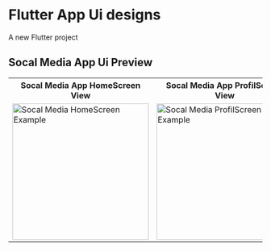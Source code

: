 # Flutter App Ui designs

A new Flutter project



## Socal Media App Ui Preview


<table>
  
  
<tr>                    
   
   <th>Socal Media App HomeScreen View</th>
   <th>Socal Media App ProfilScreen View</th>

</tr>
  
  
  
  
<tr>

<td>

<img src="https://user-images.githubusercontent.com/103892160/231494418-459399d9-45d0-41f9-813e-c29b1476bfa9.png" alt="Socal Media HomeScreen Example" width="270"/>

</td>
  
  
  
<td>

 <img src="https://user-images.githubusercontent.com/103892160/231494775-ebdd728e-7007-4835-823f-699a87e130d3.png" alt="Socal Media ProfilScreen Example"       width="270"/>

</td>

  

  


</tr>
</table>



